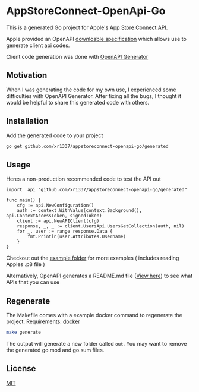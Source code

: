 # AppStoreConnect-OpenApi-Go

This is a generated Go project for Apple's [App Store Connect API](https://developer.apple.com/documentation/appstoreconnectapi).

Apple provided an OpenAPI
[downloable specification](https://developer.apple.com/sample-code/app-store-connect/app-store-connect-openapi-specification.zip) which allows use to generate client api codes.

Client code generation was done with [OpenAPI Generator](https://github.com/OpenAPITools/openapi-generator)

## Motivation

When I was generating the code for my own use, I experienced some difficulties with OpenAPI Generator.
After fixing all the bugs, I thought it would be helpful to share this generated code with others.

## Installation

Add the generated code to your project

```bash
go get github.com/xr1337/appstoreconnect-openapi-go/generated
```

## Usage

Heres a non-production recommended code to test the API out
```golang
import 	api "github.com/xr1337/appstoreconnect-openapi-go/generated"

func main() {
	cfg := api.NewConfiguration()
	auth := context.WithValue(context.Background(), api.ContextAccessToken, signedToken)
	client := api.NewAPIClient(cfg)
	response, _, _ := client.UsersApi.UsersGetCollection(auth, nil)
	for _, user := range response.Data {
		fmt.Println(user.Attributes.Username)
	}
}
```

Checkout out the [example folder](https://github.com/xr1337/appstoreconnect-openapi-go/tree/master/example) for more examples ( includes reading Apples .p8 file )

Alternatively, OpenAPI generates a README.md file ([View here](https://github.com/xr1337/appstoreconnect-openapi-go/blob/master/generated/README.md)) to see what APIs that you can use

## Regenerate

The Makefile comes with a example docker command to regenerate the project.
Requirements: [docker](https://www.docker.com/get-started)

```bash
make generate
```

The output will generate a new folder called `out`.
You may want to remove the generated go.mod and go.sum files.

## License
[MIT](https://choosealicense.com/licenses/mit/)
